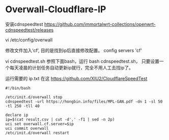 # Overwall-Cloudflare-IP

安装cdnspeedtest https://github.com/immortalwrt-collections/openwrt-cdnspeedtest/releases

vi /etc/config/overwall

修改文件加入‘cf’, 目的是找到ip后直接修改配置。 config servers 'cf' 

vi cdnspeedtest.sh 参照下面bash，运行 bash cdnspeedtest.sh， 只要设置一个每天凌晨的计划任务自动更新ip就行，完全不用人工去找ip了。

运行需要的 ip.txt 在这 https://github.com/XIU2/CloudflareSpeedTest

```
#!/bin/bash

/etc/init.d/overwall stop
cdnspeedtest -url https://hongbin.info/files/MPL-GAN.pdf -dn 1 -sl 50 -tl 250 -tll 40

declare ip
ip=$(cat result.csv | cut -d',' -f1 | sed -n 2p)
uci set overwall.cf.server=$ip
uci commit overwall
/etc/init.d/overwall restart


```
